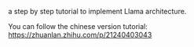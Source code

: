 a step by step tutorial to implement Llama architecture.

You can follow the chinese version tutorial: https://zhuanlan.zhihu.com/p/21240403043
